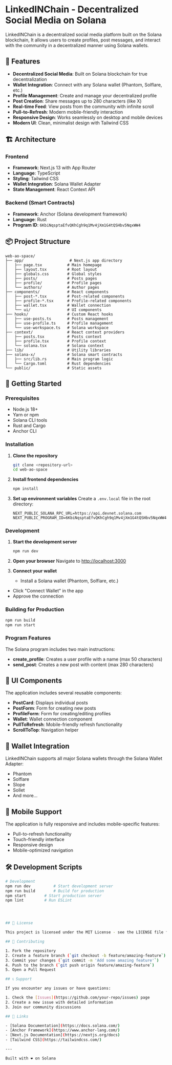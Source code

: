 # LinkedINChain - Decentralized Social Media on Solana

LinkedINChain is a decentralized social media platform built on the Solana blockchain, It allows users to create profiles, post messages, and interact with the community in a decentralized manner using Solana wallets.

## 🌟 Features

- **Decentralized Social Media**: Built on Solana blockchain for true decentralization
- **Wallet Integration**: Connect with any Solana wallet (Phantom, Solflare, etc.)
- **Profile Management**: Create and manage your decentralized profile
- **Post Creation**: Share messages up to 280 characters (like X)
- **Real-time Feed**: View posts from the community with infinite scroll
- **Pull-to-Refresh**: Modern mobile-friendly interaction
- **Responsive Design**: Works seamlessly on desktop and mobile devices
- **Modern UI**: Clean, minimalist design with Tailwind CSS

## 🏗️ Architecture

### Frontend
- **Framework**: Next.js 13 with App Router
- **Language**: TypeScript
- **Styling**: Tailwind CSS
- **Wallet Integration**: Solana Wallet Adapter
- **State Management**: React Context API

### Backend (Smart Contracts)
- **Framework**: Anchor (Solana development framework)
- **Language**: Rust
- **Program ID**: `6KbiNqsptaEfvQKhCgh9q1Mv4jXm1G4tQSHbv5NqxWW4`

## 📦 Project Structure

```
web-ao-space/
├── app/                    # Next.js app directory
│   ├── page.tsx           # Main homepage
│   ├── layout.tsx         # Root layout
│   ├── globals.css        # Global styles
│   ├── posts/             # Posts pages
│   ├── profile/           # Profile pages
│   └── authors/           # Author pages
├── components/            # React components
│   ├── post-*.tsx         # Post-related components
│   ├── profile-*.tsx      # Profile-related components
│   ├── wallet.tsx         # Wallet connection
│   └── ui/                # UI components
├── hooks/                 # Custom React hooks
│   ├── use-posts.ts       # Posts management
│   ├── use-profile.ts     # Profile management
│   └── use-workspace.ts   # Solana workspace
├── context/               # React context providers
│   ├── posts.tsx          # Posts context
│   ├── profile.tsx        # Profile context
│   └── solana.tsx         # Solana context
├── lib/                   # Utility libraries
├── solana-x/              # Solana smart contracts
│   ├── src/lib.rs         # Main program logic
│   └── Cargo.toml         # Rust dependencies
└── public/                # Static assets
```

## 🚀 Getting Started

### Prerequisites

- Node.js 18+ 
- Yarn or npm
- Solana CLI tools
- Rust and Cargo
- Anchor CLI

### Installation

1. **Clone the repository**
   ```bash
   git clone <repository-url>
   cd web-ao-space
   ```

2. **Install frontend dependencies**
   ```bash
   npm install
   ```

3. **Set up environment variables**
   Create a `.env.local` file in the root directory:
   ```env
   NEXT_PUBLIC_SOLANA_RPC_URL=https://api.devnet.solana.com
   NEXT_PUBLIC_PROGRAM_ID=6KbiNqsptaEfvQKhCgh9q1Mv4jXm1G4tQSHbv5NqxWW4
   ```

### Development

1. **Start the development server**
   ```bash
   npm run dev
   ```

2. **Open your browser**
   Navigate to [http://localhost:3000](http://localhost:3000)

3. **Connect your wallet**
   - Install a Solana wallet (Phantom, Solflare, etc.)
- Click "Connect Wallet" in the app
- Approve the connection

### Building for Production

```bash
npm run build
npm run start
```


### Program Features

The Solana program includes two main instructions:

- **create_profile**: Creates a user profile with a name (max 50 characters)
- **send_post**: Creates a new post with content (max 280 characters)

## 🎨 UI Components

The application includes several reusable components:

- **PostCard**: Displays individual posts
- **PostForm**: Form for creating new posts
- **ProfileForm**: Form for creating/editing profiles
- **Wallet**: Wallet connection component
- **PullToRefresh**: Mobile-friendly refresh functionality
- **ScrollToTop**: Navigation helper

## 🔌 Wallet Integration

LinkedINChain supports all major Solana wallets through the Solana Wallet Adapter:

- Phantom
- Solflare
- Slope
- Sollet
- And more...

## 📱 Mobile Support

The application is fully responsive and includes mobile-specific features:

- Pull-to-refresh functionality
- Touch-friendly interface
- Responsive design
- Mobile-optimized navigation

## 🛠️ Development Scripts

```bash
# Development
npm run dev          # Start development server
npm run build        # Build for production
npm start        # Start production server
npm lint         # Run ESLint




## 📄 License

This project is licensed under the MIT License - see the LICENSE file for details.

## 🤝 Contributing

1. Fork the repository
2. Create a feature branch (`git checkout -b feature/amazing-feature`)
3. Commit your changes (`git commit -m 'Add some amazing feature'`)
4. Push to the branch (`git push origin feature/amazing-feature`)
5. Open a Pull Request

## 📞 Support

If you encounter any issues or have questions:

1. Check the [Issues](https://github.com/your-repo/issues) page
2. Create a new issue with detailed information
3. Join our community discussions

## 🔗 Links

- [Solana Documentation](https://docs.solana.com/)
- [Anchor Framework](https://www.anchor-lang.com/)
- [Next.js Documentation](https://nextjs.org/docs)
- [Tailwind CSS](https://tailwindcss.com/)

---

Built with ❤️ on Solana
